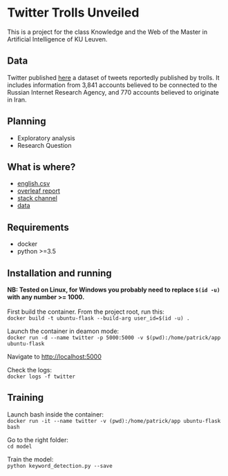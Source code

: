 # Twitter Trolls Unveiled

This is a project for the class Knowledge and the Web of the Master in Artificial Intelligence of KU Leuven.

## Data
Twitter published [here](https://about.twitter.com/en_us/values/elections-integrity.html#data) a dataset of tweets reportedly published by trolls. It includes information from 3,841 accounts believed to be connected to the Russian Internet Research Agency, and 770 accounts believed to originate in Iran.

## Planning
- Exploratory analysis
- Research Question

## What is where?
- [english.csv](https://drive.google.com/open?id=1163S0jWSjCsX-fEpVY3nv8KrVpzkdYb5)
- [overleaf report](https://www.overleaf.com/5771853674fkgchqmfmhqp)
- [stack channel](https://mai-1819.slack.com/messages/GDH4FFL69)
- [data](https://about.twitter.com/en_us/values/elections-integrity.html#data)

## Requirements
- docker
- python >=3.5

## Installation and running
**NB: Tested on Linux, for Windows you probably need to replace `$(id -u)` 
with any number >= 1000.**<br/><br/>
First build the container. From the project root, run this:<br/>
`docker build -t ubuntu-flask --build-arg user_id=$(id -u) .`

Launch the container in deamon mode: <br/>
`docker run -d --name twitter -p 5000:5000 -v $(pwd):/home/patrick/app ubuntu-flask`

Navigate to [http://localhost:5000](http://localhost:5000)

Check the logs:<br/>
`docker logs -f twitter`

## Training
Launch bash inside the container:<br/>
`docker run -it --name twitter -v (pwd):/home/patrick/app ubuntu-flask bash`

Go to the right folder: <br/>
`cd model`

Train the model:<br/>
`python keyword_detection.py --save`